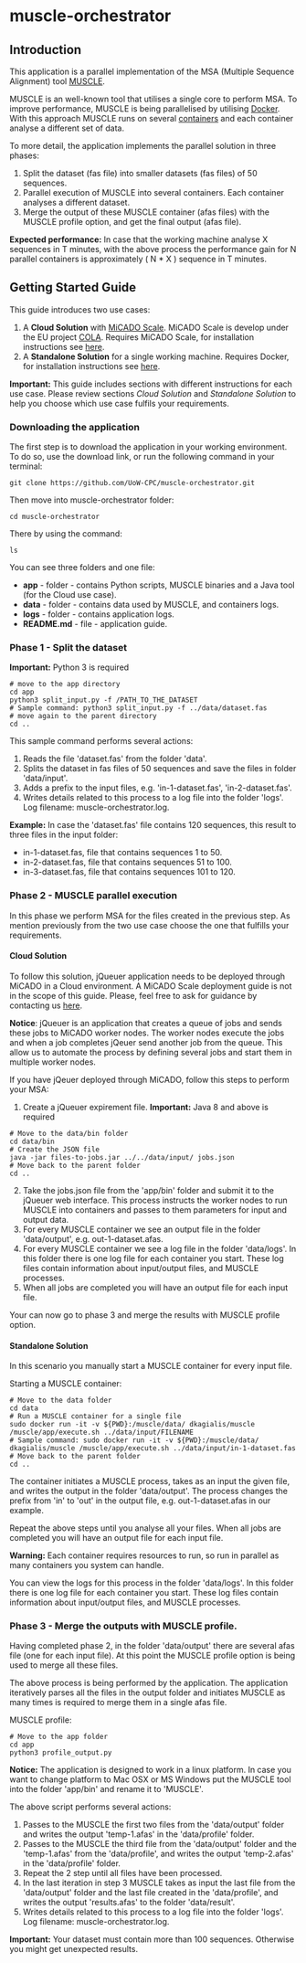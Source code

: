 # muscle-orchestrator

## Introduction
This application is a parallel implementation of the MSA (Multiple Sequence Alignment) tool [MUSCLE](https://www.drive5.com/muscle/).

MUSCLE is an well-known tool that utilises a single core to perform MSA. To improve performance, MUSCLE is being parallelised by utilising [Docker](https://www.docker.com/).
With this approach MUSCLE runs on several [containers](https://www.docker.com/resources/what-container) and each container analyse a different set of data.

To more detail, the application implements the parallel solution in three phases:
1. Split the dataset (fas file) into smaller datasets (fas files) of 50 sequences.
2. Parallel execution of MUSCLE into several containers. Each container analyses a different dataset.
3. Merge the output of these MUSCLE container (afas files) with the MUSCLE profile option, and get the final output (afas file).

__Expected performance:__
In case that the working machine analyse X sequences in T minutes, with the above process the performance gain for N parallel containers is approximately ( N * X ) sequence in T minutes.

## Getting Started Guide

This guide introduces two use cases:
1. A __Cloud Solution__ with [MiCADO Scale](https://micado-scale.eu/). MiCADO Scale is develop under the EU project [COLA](https://project-cola.eu/). Requires MiCADO Scale, for installation instructions see [here](https://micado-scale.readthedocs.io/en/latest/).
2. A __Standalone Solution__ for a single working machine. Requires Docker, for installation instructions see [here](https://docs.docker.com/get-docker/).

__Important:__ This guide includes sections with different instructions for each use case. Please review sections _Cloud Solution_ and _Standalone Solution_ to help you choose which use case fulfils your requirements.


### Downloading the application
The first step is to download the application in your working environment.
To do so, use the download link, or run the following command in your terminal:
 ```
git clone https://github.com/UoW-CPC/muscle-orchestrator.git
 ```

Then move into muscle-orchestrator folder:
 ```
cd muscle-orchestrator
 ```

There by using the command:
 ```
ls
 ```
You can see three folders and one file:
* __app__ - folder - contains Python scripts, MUSCLE binaries and a Java tool (for the Cloud use case).
* __data__ - folder - contains data used by MUSCLE, and containers logs.
* __logs__ - folder - contains application logs.
* __README.md__ - file - application guide.


### Phase 1 - Split the dataset

 __Important:__ Python 3 is required

 ```
 # move to the app directory
 cd app
 python3 split_input.py -f /PATH_TO_THE_DATASET
 # Sample command: python3 split_input.py -f ../data/dataset.fas
 # move again to the parent directory
 cd ..
 ```
 This sample command performs several actions:
 1. Reads the file 'dataset.fas' from the folder 'data'.
 2. Splits the dataset in fas files of 50 sequences and save the files in folder 'data/input'.
 3. Adds a prefix to the input files, e.g. 'in-1-dataset.fas', 'in-2-dataset.fas'.
 4. Writes details related to this process to a log file into the folder 'logs'. Log filename: muscle-orchestrator.log.

 __Example:__ In case the 'dataset.fas' file contains 120 sequences, this result to three files in the input folder:
 * in-1-dataset.fas, file that contains sequences 1 to 50.
 * in-2-dataset.fas, file that contains sequences 51 to 100.
 * in-3-dataset.fas, file that contains sequences 101 to 120.


 ### Phase 2 - MUSCLE parallel execution

In this phase we perform MSA for the files created in the previous step. As mention previously from the two use case choose the one that fulfills your requirements.

#### Cloud Solution

To follow this solution, jQueuer application needs to be deployed through MiCADO in a Cloud environment.
A MiCADO Scale deployment guide is not in the scope of this guide. Please, feel free to ask for guidance by contacting us [here](https://micado-scale.eu/contact/).

__Notice__: jQueuer is an application that creates a queue of jobs and sends these jobs to MiCADO worker nodes. The worker nodes execute the jobs and when a job completes jQeuer send another job from the queue.
This allow us to automate the process by defining several jobs and start them in multiple worker nodes.

If you have jQeuer deployed through MiCADO, follow this steps to perform your MSA:

1. Create a jQueuer expirement file.
__Important:__ Java 8 and above is required

 ```
 # Move to the data/bin folder
 cd data/bin
 # Create the JSON file
java -jar files-to-jobs.jar ../../data/input/ jobs.json
 # Move back to the parent folder
 cd ..
 ```
2. Take the jobs.json file from the 'app/bin' folder and submit it to the jQueuer web interface.
This process instructs the worker nodes to run MUSCLE into containers and passes to them parameters for input and output data.
3. For every MUSCLE container we see an output file in the folder 'data/output', e.g. out-1-dataset.afas.
4. For every MUSCLE container we see a log file in the folder 'data/logs'. In this folder there is one log file for each container you start. These log files contain information about input/output files, and MUSCLE processes.
5. When all jobs are completed you will have an output file for each input file.

Your can now go to phase 3 and merge the results with MUSCLE profile option.

#### Standalone Solution

In this scenario you manually start a MUSCLE container for every input file.

Starting a MUSCLE container:

 ```
 # Move to the data folder
 cd data
 # Run a MUSCLE container for a single file
 sudo docker run -it -v ${PWD}:/muscle/data/ dkagialis/muscle /muscle/app/execute.sh ../data/input/FILENAME
 # Sample command: sudo docker run -it -v ${PWD}:/muscle/data/ dkagialis/muscle /muscle/app/execute.sh ../data/input/in-1-dataset.fas
 # Move back to the parent folder
 cd ..
 ```

 The container initiates a MUSCLE process, takes as an input the given file, and writes the output in the folder 'data/output'. The process changes the prefix from 'in' to 'out' in the output file, e.g. out-1-dataset.afas in our example.

 Repeat the above steps until you analyse all your files. When all jobs are completed you will have an output file for each input file.

__Warning:__ Each container requires resources to run, so run in parallel as many containers you system can handle.

You can view the logs for this process in the folder 'data/logs'. In this folder there is one log file for each container you start. These log files contain information about input/output files, and MUSCLE processes.

### Phase 3 - Merge the outputs with MUSCLE profile.

Having completed phase 2, in the folder 'data/output' there are several afas file (one for each input file). At this point the MUSCLE profile option is being used to merge all these files.

The above process is being performed by the application. The application iteratively parses all the files in the output folder and initiates MUSCLE as many times is required to merge them in a single afas file.

MUSCLE profile:

 ```
 # Move to the app folder
 cd app
python3 profile_output.py
 ```
__Notice:__ The application is designed to work in a linux platform. In case you want to change platform to Mac OSX or MS Windows put the MUSCLE tool into the folder 'app/bin' and rename it to 'MUSCLE'.

 The above script performs several actions:
 1. Passes to the MUSCLE the first two files from the 'data/output' folder and writes the output 'temp-1.afas' in the 'data/profile' folder.
 2. Passes to the MUSCLE the third file from the 'data/output' folder and the 'temp-1.afas' from the 'data/profile', and writes the output 'temp-2.afas' in the 'data/profile' folder.
 3. Repeat the 2 step until all files have been processed.
 4. In the last iteration in step 3 MUSCLE takes as input the last file from the 'data/output' folder and the last file created in the 'data/profile', and writes the output 'results.afas' to the folder 'data/result'.
 5. Writes details related to this process to a log file into the folder 'logs'. Log filename: muscle-orchestrator.log.

 __Important:__ Your dataset must contain more than 100 sequences. Otherwise you might get unexpected results.


